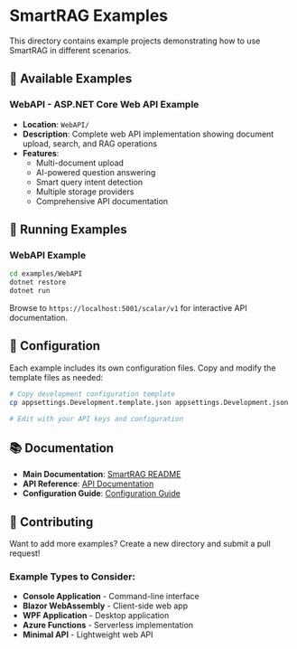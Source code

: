 # SmartRAG Examples

This directory contains example projects demonstrating how to use SmartRAG in different scenarios.

## 📁 Available Examples

### **WebAPI** - ASP.NET Core Web API Example
- **Location**: `WebAPI/`
- **Description**: Complete web API implementation showing document upload, search, and RAG operations
- **Features**: 
  - Multi-document upload
  - AI-powered question answering
  - Smart query intent detection
  - Multiple storage providers
  - Comprehensive API documentation

## 🚀 Running Examples

### WebAPI Example
```bash
cd examples/WebAPI
dotnet restore
dotnet run
```

Browse to `https://localhost:5001/scalar/v1` for interactive API documentation.

## 🔧 Configuration

Each example includes its own configuration files. Copy and modify the template files as needed:

```bash
# Copy development configuration template
cp appsettings.Development.template.json appsettings.Development.json

# Edit with your API keys and configuration
```

## 📚 Documentation

- **Main Documentation**: [SmartRAG README](../../README.md)
- **API Reference**: [API Documentation](../../docs/api-reference.md)
- **Configuration Guide**: [Configuration Guide](../../docs/configuration.md)

## 🤝 Contributing

Want to add more examples? Create a new directory and submit a pull request!

### Example Types to Consider:
- **Console Application** - Command-line interface
- **Blazor WebAssembly** - Client-side web app
- **WPF Application** - Desktop application
- **Azure Functions** - Serverless implementation
- **Minimal API** - Lightweight web API
